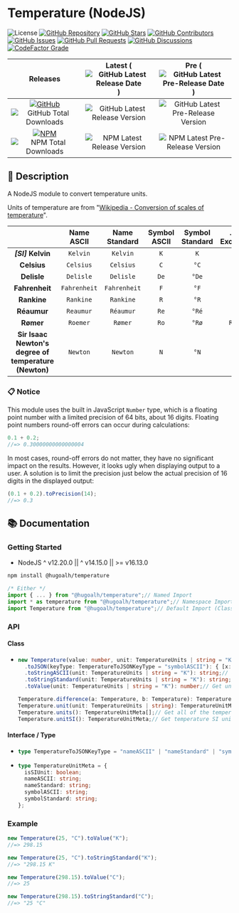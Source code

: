# Temperature (NodeJS)

![License](https://img.shields.io/static/v1?label=License&message=MIT&style=flat-square "License")
[![GitHub Repository](https://img.shields.io/badge/Repository-181717?logo=github&logoColor=ffffff&style=flat-square "GitHub Repository")](https://github.com/hugoalh-studio/temperature-nodejs)
[![GitHub Stars](https://img.shields.io/github/stars/hugoalh-studio/temperature-nodejs?label=Stars&logo=github&logoColor=ffffff&style=flat-square "GitHub Stars")](https://github.com/hugoalh-studio/temperature-nodejs/stargazers)
[![GitHub Contributors](https://img.shields.io/github/contributors/hugoalh-studio/temperature-nodejs?label=Contributors&logo=github&logoColor=ffffff&style=flat-square "GitHub Contributors")](https://github.com/hugoalh-studio/temperature-nodejs/graphs/contributors)
[![GitHub Issues](https://img.shields.io/github/issues-raw/hugoalh-studio/temperature-nodejs?label=Issues&logo=github&logoColor=ffffff&style=flat-square "GitHub Issues")](https://github.com/hugoalh-studio/temperature-nodejs/issues)
[![GitHub Pull Requests](https://img.shields.io/github/issues-pr-raw/hugoalh-studio/temperature-nodejs?label=Pull%20Requests&logo=github&logoColor=ffffff&style=flat-square "GitHub Pull Requests")](https://github.com/hugoalh-studio/temperature-nodejs/pulls)
[![GitHub Discussions](https://img.shields.io/github/discussions/hugoalh-studio/temperature-nodejs?label=Discussions&logo=github&logoColor=ffffff&style=flat-square "GitHub Discussions")](https://github.com/hugoalh-studio/temperature-nodejs/discussions)
[![CodeFactor Grade](https://img.shields.io/codefactor/grade/github/hugoalh-studio/temperature-nodejs?label=Grade&logo=codefactor&logoColor=ffffff&style=flat-square "CodeFactor Grade")](https://www.codefactor.io/repository/github/hugoalh-studio/temperature-nodejs)

| **Releases** | **Latest** (![GitHub Latest Release Date](https://img.shields.io/github/release-date/hugoalh-studio/temperature-nodejs?label=&style=flat-square "GitHub Latest Release Date")) | **Pre** (![GitHub Latest Pre-Release Date](https://img.shields.io/github/release-date-pre/hugoalh-studio/temperature-nodejs?label=&style=flat-square "GitHub Latest Pre-Release Date")) |
|:-:|:-:|:-:|
| [![GitHub](https://img.shields.io/badge/GitHub-181717?logo=github&logoColor=ffffff&style=flat-square "GitHub")](https://github.com/hugoalh-studio/temperature-nodejs/releases) ![GitHub Total Downloads](https://img.shields.io/github/downloads/hugoalh-studio/temperature-nodejs/total?label=&style=flat-square "GitHub Total Downloads") | ![GitHub Latest Release Version](https://img.shields.io/github/release/hugoalh-studio/temperature-nodejs?sort=semver&label=&style=flat-square "GitHub Latest Release Version") | ![GitHub Latest Pre-Release Version](https://img.shields.io/github/release/hugoalh-studio/temperature-nodejs?include_prereleases&sort=semver&label=&style=flat-square "GitHub Latest Pre-Release Version") |
| [![NPM](https://img.shields.io/badge/NPM-CB3837?logo=npm&logoColor=ffffff&style=flat-square "NPM")](https://www.npmjs.com/package/@hugoalh/temperature) ![NPM Total Downloads](https://img.shields.io/npm/dt/@hugoalh/temperature?label=&style=flat-square "NPM Total Downloads") | ![NPM Latest Release Version](https://img.shields.io/npm/v/@hugoalh/temperature/latest?label=&style=flat-square "NPM Latest Release Version") | ![NPM Latest Pre-Release Version](https://img.shields.io/npm/v/@hugoalh/temperature/pre?label=&style=flat-square "NPM Latest Pre-Release Version") |

## 📝 Description

A NodeJS module to convert temperature units.

Units of temperature are from "[Wikipedia - Conversion of scales of temperature](https://en.wikipedia.org/wiki/Conversion_of_scales_of_temperature)".

|  | **Name ASCII** | **Name Standard** | **Symbol ASCII** | **Symbol Standard** | **... (\*: Exclusive)** |
|:-:|:-:|:-:|:-:|:-:|:-:|
|  ***\[SI\]*** **Kelvin**  | `Kelvin` | `Kelvin` | `K` | `K` |  |
| **Celsius** | `Celsius` | `Celsius` | `C` | `°C` |  |
| **Delisle** | `Delisle` | `Delisle` | `De` | `°De` | `D` |
| **Fahrenheit** | `Fahrenheit` | `Fahrenheit` | `F` | `°F` |  |
| **Rankine** | `Rankine` | `Rankine` | `R` | `°R` | `Ra` |
| **Réaumur** | `Reaumur` | `Réaumur` | `Re` | `°Ré` | `r` |
| **Rømer** | `Roemer` | `Rømer` | `Ro` | `°Rø` | `Romer` |
| **Sir Isaac Newton's degree of temperature (Newton)** | `Newton` | `Newton` | `N` | `°N` |  |

### 📋 Notice

This module uses the built in JavaScript `Number` type, which is a floating point number with a limited precision of 64 bits, about 16 digits. Floating point numbers round-off errors can occur during calculations:

```js
0.1 + 0.2;
//=> 0.30000000000000004
```

In most cases, round-off errors do not matter, they have no significant impact on the results. However, it looks ugly when displaying output to a user. A solution is to limit the precision just below the actual precision of 16 digits in the displayed output:

```js
(0.1 + 0.2).toPrecision(14);
//=> 0.3
```

## 📚 Documentation

### Getting Started

- NodeJS ^ v12.20.0 \|\| ^ v14.15.0 \|\| >= v16.13.0

```sh
npm install @hugoalh/temperature
```

```js
/* Either */
import { ... } from "@hugoalh/temperature";// Named Import
import * as temperature from "@hugoalh/temperature";// Namespace Import
import Temperature from "@hugoalh/temperature";// Default Import (Class `Temperature`)
```

### API

#### Class

- ```ts
  new Temperature(value: number, unit: TemperatureUnits | string = "K"): Temperature;
    .toJSON(keyType: TemperatureToJSONKeyType = "symbolASCII"): { [x: string]: number; };// Get all of the units value.
    .toStringASCII(unit: TemperatureUnits | string = "K"): string;// Get unit's value with ASCII symbol.
    .toStringStandard(unit: TemperatureUnits | string = "K"): string;// Get unit's value with Standard symbol.
    .toValue(unit: TemperatureUnits | string = "K"): number;// Get unit's value.
  
  Temperature.difference(a: Temperature, b: Temperature): TemperatureDifference;// Calculate temperature difference by units.
  Temperature.unit(unit: TemperatureUnits | string): TemperatureUnitMeta;// Get a temperature unit meta.
  Temperature.units(): TemperatureUnitMeta[];// Get all of the temperature units meta.
  Temperature.unitSI(): TemperatureUnitMeta;// Get temperature SI unit meta.
  ```

#### Interface / Type

- ```ts
  type TemperatureToJSONKeyType = "nameASCII" | "nameStandard" | "symbolASCII" | "symbolStandard";
  ```
- ```ts
  type TemperatureUnitMeta = {
    isSIUnit: boolean;
    nameASCII: string;
    nameStandard: string;
    symbolASCII: string;
    symbolStandard: string;
  };
  ```

### Example

```js
new Temperature(25, "C").toValue("K");
//=> 298.15

new Temperature(25, "C").toStringStandard("K");
//=> "298.15 K"

new Temperature(298.15).toValue("C");
//=> 25

new Temperature(298.15).toStringStandard("C");
//=> "25 °C"
```
